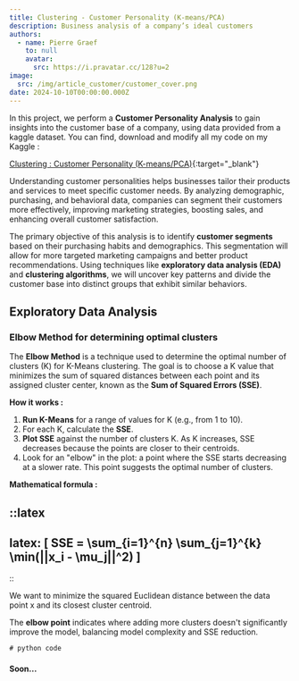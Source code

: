 ```yaml
---
title: Clustering - Customer Personality (K-means/PCA)
description: Business analysis of a company’s ideal customers
authors:
  - name: Pierre Graef
    to: null
    avatar:
      src: https://i.pravatar.cc/128?u=2
image:
  src: /img/article_customer/customer_cover.png
date: 2024-10-10T00:00:00.000Z
---
```


In this project, we perform a **Customer Personality Analysis** to gain insights into the customer base of a company, using data provided from a kaggle dataset. You can find, download and modify all my code on my Kaggle :

[Clustering :  Customer Personality (K-means/PCA)](https://www.kaggle.com/code/pierregraef/clustering-customer-personnality-k-means-pca/notebook){:target="_blank"}

Understanding customer personalities helps businesses tailor their products and services to meet specific customer needs. By analyzing demographic, purchasing, and behavioral data, companies can segment their customers more effectively, improving marketing strategies, boosting sales, and enhancing overall customer satisfaction.

The primary objective of this analysis is to identify **customer segments** based on their purchasing habits and demographics. This segmentation will allow for more targeted marketing campaigns and better product recommendations. Using techniques like **exploratory data analysis (EDA)** and **clustering algorithms**, we will uncover key patterns and divide the customer base into distinct groups that exhibit similar behaviors.

## Exploratory Data Analysis

### Elbow Method for determining optimal clusters

The **Elbow Method** is a technique used to determine the optimal number of clusters (K) for K-Means clustering. The goal is to choose a K value that minimizes the sum of squared distances between each point and its assigned cluster center, known as the **Sum of Squared Errors (SSE)**.

**How it works :**

1. **Run K-Means** for a range of values for K (e.g., from 1 to 10).
2. For each K, calculate the **SSE**.
3. **Plot SSE** against the number of clusters K. As K increases, SSE decreases because the points are closer to their centroids.
4. Look for an "elbow" in the plot: a point where the SSE starts decreasing at a slower rate. This point suggests the optimal number of clusters.

**Mathematical formula :**

::latex
---
latex: \[ SSE = \sum_{i=1}^{n} \sum_{j=1}^{k} \min(||x_i - \mu_j||^2) \]
---
::

We want to minimize the squared Euclidean distance between the data point x and its closest cluster centroid.

The **elbow point** indicates where adding more clusters doesn't significantly improve the model, balancing model complexity and SSE reduction.

```js
# python code
```

#### Soon...
